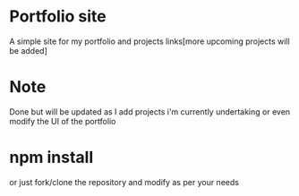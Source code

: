 # Portfolio site
  A simple site for my portfolio and projects links[more upcoming projects will be added]

# Note
  Done but will be updated as I add projects i'm currently undertaking or even modify the UI of the portfolio

# npm install
  or just fork/clone the repository and modify as per your needs
